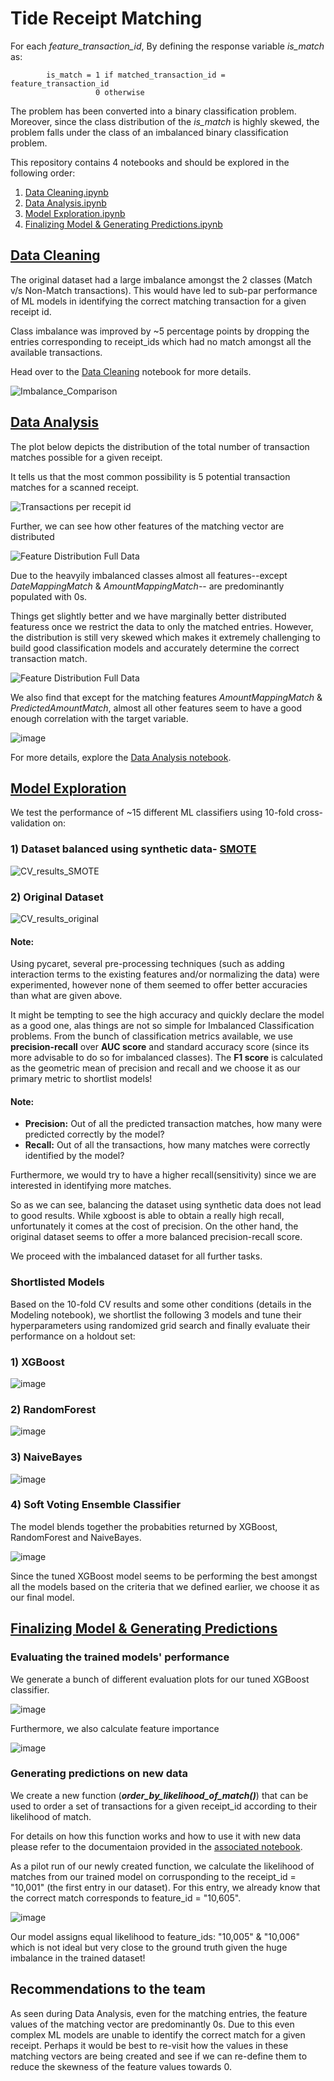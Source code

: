 # Tide Receipt Matching

For each *feature_transaction_id*, By defining the response variable *is_match* as:

            is_match = 1 if matched_transaction_id = feature_transaction_id
                       0 otherwise
The problem has been converted into a binary classification problem. Moreover, since the class distribution of the *is_match* is highly skewed, the problem falls under the class of an imbalanced binary classification problem. 

This repository contains 4 notebooks and should be explored in the following order:
1) [Data Cleaning.ipynb](https://github.com/Sid-darthvader/Tide_Receipt_Matching/blob/main/Data%20Cleaning.ipynb)
2) [Data Analysis.ipynb](https://github.com/Sid-darthvader/Tide_Receipt_Matching/blob/main/Data%20Analysis.ipynb)
3) [Model Exploration.ipynb](https://github.com/Sid-darthvader/Tide_Receipt_Matching/blob/main/Model%20Exploration.ipynb)
4) [Finalizing Model & Generating Predictions.ipynb](https://github.com/Sid-darthvader/Tide_Receipt_Matching/blob/main/Finalizing%20Model%20%26%20Generating%20Predictions.ipynb)

## [Data Cleaning](https://github.com/Sid-darthvader/Tide_Receipt_Matching/blob/main/Data%20Cleaning.ipynb)
The original dataset had a large imbalance amongst the 2 classes (Match v/s Non-Match transactions). This would have led to sub-par performance of ML models in identifying the correct matching transaction for a given receipt id.

Class imbalance was improved by ~5 percentage points by dropping the entries corresponding to receipt_ids which had no match amongst all the available transactions. 

Head over to the [Data Cleaning](https://github.com/Sid-darthvader/Tide_Receipt_Matching/blob/main/Data%20Cleaning.ipynb) notebook for more details.

![Imbalance_Comparison](./Plots/Imbalance_Comparison.png)

## [Data Analysis](https://github.com/Sid-darthvader/Tide_Receipt_Matching/blob/main/Data%20Analysis.ipynb)
The plot below depicts the distribution of the total number of transaction matches possible for a given receipt.

It tells us that the most common possibility is 5 potential transaction matches for a scanned receipt.

![Transactions per recepit id](./Plots/PossibleTransactionsHist.png)

Further, we can see how other features of the matching vector are distributed

![Feature Distribution Full Data](./Plots/Feature_distribution_full_data.png)

Due to the heavyily imbalanced classes almost all features--except *DateMappingMatch* & *AmountMappingMatch*-- are predominantly populated with 0s.

Things get slightly better and we have marginally better distributed featuress once we restrict the data to only the matched entries. However, the distribution is still very skewed which makes it extremely challenging to build good classification models and accurately determine the correct transaction match.

![Feature Distribution Full Data](./Plots/Feature_distribution_only_matches.png)

We also find that except for the matching features *AmountMappingMatch* & *PredictedAmountMatch*, almost all other features seem to have a good enough correlation with the target variable.

![image](https://user-images.githubusercontent.com/31122624/123549847-5c5c2980-d788-11eb-9265-5c14b035fd6b.png)


For more details, explore the [Data Analysis notebook](https://github.com/Sid-darthvader/Tide_Receipt_Matching/blob/main/Data%20Analysis.ipynb).


## [Model Exploration](https://github.com/Sid-darthvader/Tide_Receipt_Matching/blob/main/Model%20Exploration.ipynb)
We test the performance of ~15 different ML classifiers using 10-fold cross-validation on:

### 1) Dataset balanced using synthetic data- [SMOTE](https://arxiv.org/pdf/1106.1813)
![CV_results_SMOTE](./Plots/CV_results_SMOTE.png)


### 2) Original Dataset
![CV_results_original](./Plots/CV_results_original.png)

#### Note: 
Using pycaret, several pre-processing techniques (such as adding interaction terms to the existing features and/or normalizing the data) were experimented, however none of them seemed to offer better accuracies than what are given above.

It might be tempting to see the high accuracy and quickly declare the model as a good one, alas things are not so simple for Imbalanced Classification problems. From the bunch of classification metrics available, we use **precision-recall** over **AUC score** and standard accuracy score (since its more advisable to do so for imbalanced classes). The **F1 score** is calculated as the geometric mean of precision and recall and we choose it as our primary metric to shortlist models!

#### Note: 
- **Precision:**  Out of all the predicted transaction matches, how many were predicted correctly by the model?
- **Recall:** Out of all the transactions, how many matches were correctly identified by the model?

Furthermore, we would try to have a higher recall(sensitivity) since we are interested in identifying more matches.

So as we can see, balancing the dataset using synthetic data does not lead to good results. While xgboost is able to obtain a really high recall, unfortunately it comes at the cost of precision. 
On the other hand, the original dataset seems to offer a more balanced precision-recall score.

We proceed with the imbalanced dataset for all further tasks.

### Shortlisted Models
Based on the 10-fold CV results and some other conditions (details in the Modeling notebook), we shortlist the following 3 models and tune their hyperparameters using randomized grid search and finally evaluate their performance on a holdout set:

### 1) XGBoost

![image](https://user-images.githubusercontent.com/31122624/123548312-e94fb480-d781-11eb-948e-5c38c16e5241.png)

### 2) RandomForest

![image](https://user-images.githubusercontent.com/31122624/123548336-01273880-d782-11eb-8cc0-8c89298c7945.png)

### 3) NaiveBayes

![image](https://user-images.githubusercontent.com/31122624/123548350-12704500-d782-11eb-93e4-9a4fe86a82e0.png)

### 4) Soft Voting Ensemble Classifier
The model blends together the probabities returned by XGBoost, RandomForest and NaiveBayes.

![image](https://user-images.githubusercontent.com/31122624/123548398-451a3d80-d782-11eb-85e8-4f9fcd4745a0.png)

Since the tuned XGBoost model seems to be performing the best amongst all the models based on the criteria that we defined earlier, we choose it as our final model.


## [Finalizing Model & Generating Predictions](https://github.com/Sid-darthvader/Tide_Receipt_Matching/blob/main/Finalizing%20Model%20%26%20Generating%20Predictions.ipynb)

### Evaluating the trained models' performance

We generate a bunch of different evaluation plots for our tuned XGBoost classifier.

![image](https://user-images.githubusercontent.com/31122624/123548821-fe2d4780-d783-11eb-904d-2c772345df3e.png)

Furthermore, we also calculate feature importance

![image](https://user-images.githubusercontent.com/31122624/123549775-0d15f900-d788-11eb-9b61-f4e4a4e52773.png)

### Generating predictions on new data

We create a new function (***order_by_likelihood_of_match()***) that can be used to order a set of transactions for a given receipt_id according to their likelihood of match.

For details on how this function works and how to use it with new data please refer to the documentaion provided in the [associated notebook](https://github.com/Sid-darthvader/Tide_Receipt_Matching/blob/main/Finalizing%20Model%20%26%20Generating%20Predictions.ipynb).

As a pilot run of our newly created function, we calculate the likelihood of matches from our trained model on corrusponding to the receipt_id = "10,001" (the first entry in our dataset).
For this entry, we already know that the correct match corresponds to feature_id = "10,605".

![image](https://user-images.githubusercontent.com/31122624/123549339-3b92d480-d786-11eb-80fb-6b83e67b5b55.png)

Our model assigns equal likelihood to feature_ids: "10,005" & "10,006" which is not ideal but very close to the ground truth given the huge imbalance in the trained dataset!

## Recommendations to the team

As seen during Data Analysis, even for the matching entries, the feature values of the matching vector are predominantly 0s. 
Due to this even complex ML models are unable to identify the correct match for a given receipt.
Perhaps it would be best to re-visit how the values in these matching vectors are being created and see if we can re-define them to reduce the skewness of the feature values towards 0.

